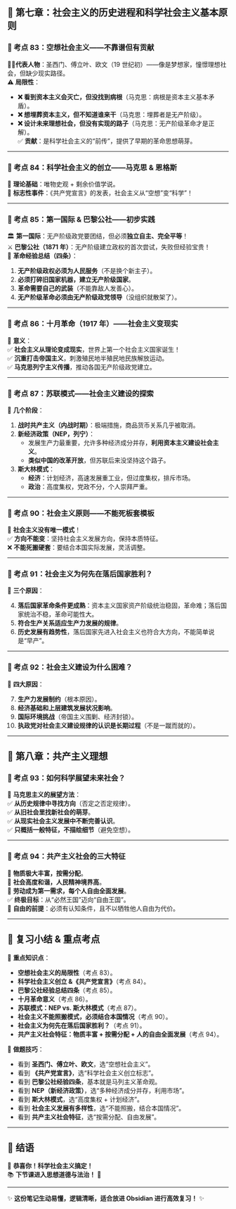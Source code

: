 
## **📖 第七章：社会主义的历史进程和科学社会主义基本原则**

### **🎯 考点 83：空想社会主义——不靠谱但有贡献**

🧙‍♂️**代表人物**：圣西门、傅立叶、欧文（19 世纪初）——像是梦想家，憧憬理想社会，但缺少现实路径。  
⚠️ **局限性**：

- **❌ 看到资本主义会灭亡，但没找到病根**（马克思：病根是资本主义基本矛盾）。
- **❌ 想埋葬资本主义，但不知道谁来干**（马克思：埋葬者是无产阶级）。
- **❌ 设计未来理想社会，但没有实现的路子**（马克思：无产阶级革命才是正解）。  
    ✅ **贡献**：是科学社会主义的“前传”，提供了早期的革命思想萌芽。

---

### **🎯 考点 84：科学社会主义的创立——马克思 & 恩格斯**

📌 **理论基础**：唯物史观 + 剩余价值学说。  
📢 **标志性事件**：《共产党宣言》的发表，社会主义从“空想”变“科学”！

---

### **🎯 考点 85：第一国际 & 巴黎公社——初步实践**

🏛 **第一国际**：无产阶级政党要团结，但必须**独立自主、完全平等**！  
⚔️ **巴黎公社（1871 年）**：无产阶级建立政权的首次尝试，失败但经验宝贵！  
📌 **革命经验总结（四条）**：

1. **无产阶级政权必须为人民服务**（不是换个新主子）。
2. **必须打碎旧国家机器，建立无产阶级国家**。
3. **革命需要自己的武装**（不能靠敌人发善心）。
4. **无产阶级革命必须由无产阶级政党领导**（没组织就散架了）。

---

### **🎯 考点 86：十月革命（1917 年）——社会主义变现实**

🚀 **意义**：  
✅ **社会主义从理论变成现实**，世界上第一个社会主义国家诞生！  
✅ **沉重打击帝国主义**，刺激殖民地半殖民地民族解放运动。  
✅ **马克思列宁主义传播**，推动各国无产阶级政党建立。

---

### **🎯 考点 87：苏联模式——社会主义建设的探索**

📌 **几个阶段**：

1. **战时共产主义（内战时期）**：极端措施，商品货币关系几乎被取消。
2. **新经济政策（NEP，列宁）**：
    - 发展生产力最重要，允许多种经济成分并存，**利用资本主义建设社会主义**。
    - **类似中国的改革开放**，但苏联后来没坚持这个路子。
3. **斯大林模式**：
    - **经济**：计划经济，高速发展重工业，但过度集权，排斥市场。
    - **政治**：高度集权，党政不分，个人崇拜严重。

---

### **🎯 考点 90：社会主义原则——不能死板套模板**

📢 **社会主义没有唯一模式**！  
✅ **方向不能变**：坚持社会主义发展方向，保持本质特征。  
❌ **不能死搬硬套**：要结合本国实际发展，灵活调整。

---

### **🎯 考点 91：社会主义为何先在落后国家胜利？**

📌 **三个原因**：

4. **落后国家革命条件更成熟**：资本主义国家资产阶级统治稳固，革命难；落后国家统治不稳，革命可能性大。
5. **符合生产关系适应生产力发展的规律**。
6. **历史发展有趋势性**，落后国家先进入社会主义也符合大方向，不能简单说是“早产”。

---

### **🎯 考点 92：社会主义建设为什么困难？**

📌 **四大原因**：

7. **生产力发展制约**（根本原因）。
8. **经济基础和上层建筑发展状况影响**。
9. **国际环境挑战**（帝国主义围剿、经济封锁）。
10. **执政党对社会主义建设规律的认识是长期过程**（不是一蹴而就的）。

---

## **📖 第八章：共产主义理想**

### **🎯 考点 93：如何科学展望未来社会？**

📌 **马克思主义的展望方法**：  
✅ **从历史规律中寻找方向**（否定之否定规律）。  
✅ **从旧社会里找新社会的萌芽**。  
✅ **从现实社会主义发展中不断完善认识**。  
✅ **只概括一般特征，不描绘细节**（避免空想）。

---

### **🎯 考点 94：共产主义社会的三大特征**

🎯 **物质极大丰富，按需分配**。  
🎯 **社会高度和谐，人民精神境界高**。  
🎯 **劳动成为第一需求，每个人自由全面发展**。  
✅ **终极目标**：从“必然王国”迈向“自由王国”。  
📢 **自由的前提**：必须有认知条件，且不以牺牲他人自由为代价。

---

## **📝 复习小结 & 重点考点**

📌 **重点知识点**：

- **空想社会主义的局限性**（考点 83）。
- **科学社会主义创立 &《共产党宣言》**（考点 84）。
- **巴黎公社经验总结四条**（考点 85）。
- **十月革命意义**（考点 86）。
- **苏联模式：NEP vs. 斯大林模式**（考点 87）。
- **社会主义不能照搬模式，必须结合本国情况**（考点 90）。
- **社会主义为何先在落后国家胜利？**（考点 91）。
- **共产主义社会特征：物质丰富 + 按需分配 + 人的自由全面发展**（考点 94）。

📢 **做题技巧**：

- 看到 **圣西门、傅立叶、欧文**，选“空想社会主义”。
- 看到 **《共产党宣言》**，选“科学社会主义创立标志”。
- 看到 **巴黎公社经验四条**，基本就是马列主义革命观。
- 看到 **NEP（新经济政策）**，选“多种经济成分并存，利用市场”。
- 看到 **斯大林模式**，选“高度集权 + 计划经济”。
- 看到 **社会主义发展有多样性**，选“不能照搬，结合本国情况”。
- 看到 **共产主义社会特征**，选“按需分配、自由发展”。

---

## **📌 结语**

🎉 **恭喜你！科学社会主义搞定！**  
📚 **下节课进入思想道德与法治！** 🚀

---

✨ **这份笔记生动易懂，逻辑清晰，适合放进 Obsidian 进行高效复习！** ✨